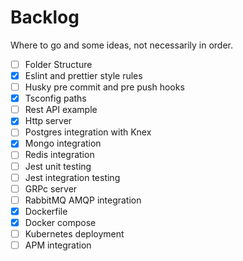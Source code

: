# Backlog

Where to go and some ideas, not necessarily in order.

- [ ] Folder Structure
- [x] Eslint and prettier style rules
- [ ] Husky pre commit and pre push hooks
- [x] Tsconfig paths
- [ ] Rest API example
- [x] Http server
- [ ] Postgres integration with Knex
- [x] Mongo integration
- [ ] Redis integration
- [ ] Jest unit testing
- [ ] Jest integration testing
- [ ] GRPc server
- [ ] RabbitMQ AMQP integration
- [x] Dockerfile
- [x] Docker compose
- [ ] Kubernetes deployment
- [ ] APM integration